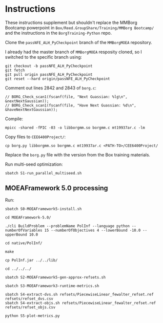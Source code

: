 # Instructions
These instructions supplement but shouldn't replace the MMBorg Bootcamp powerpoint in `Box/Reed.GroupShare/Training/MMBorg Bootcamp/` and the instructions in the `BorgTraining-Python` repo.

Clone the `passNFE_ALH_PyCheckpoint` branch of the `MMBorgMOEA` repository. 

I already had the master branch of `MMBorgMOEA` resposity cloned, so I switched to the specific branch using:

```
git checkout -b passNFE_ALH_PyCheckpoint
git fetch
git pull origin passNFE_ALH_PyCheckpoint
git reset --hard origin/passNFE_ALH_PyCheckpoint
```

Comment out lines 2842 and 2843 of `borg.c`:
```
// BORG_Check_scan1(fscanf(file, "Next Guassian: %lg\n", &nextNextGaussian));
// BORG_Check_scan1(fscanf(file, "Have Next Guassian: %d\n", &haveNextNextGaussian));
```


Compile:
```
mpicc -shared -fPIC -03 -o libborgmm.so borgmm.c mt19937ar.c -lm
```


Copy files to `CEE6400Project/`:
```
cp borg.py libborgmm.so borgmm.c mt19937ar.c <PATH-TO>/CEE6400Project/
```

Replace the `borg.py` file with the version from the Box training materials. 


Run multi-seed optimization:
```
sbatch S1-run_parallel_multiseed.sh
```


## MOEAFramework 5.0 processing

Run:
```
sbatch S0-MOEAFramework5-install.sh

cd MOEAFramework-5.0/

./cli BuildProblem --problemName PolInf --language python --numberOfVariables 15 --numberOfObjectives 4 --lowerBound -10.0 --upperBound 10.0

cd native/PolInf/

make

cp PolInf.jar ../../lib/

cd ../../../

sbatch S2-MOEAFramework5-gen-approx-refsets.sh

sbatch S3-MOEAFramework3-runtime-metrics.sh

sbatch S4-extract-dvs.sh refsets/PiecewiseLinear_fewalter_refset.ref refsets/refset_dvs.csv
sbatch S4-extract-objs.sh refsets/PiecewiseLinear_fewalter_refset.ref refsets/refset_objs.csv

python S5-plot-metrics.py
```

